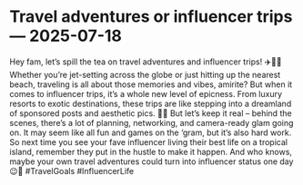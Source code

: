 # Travel adventures or influencer trips — 2025-07-18

Hey fam, let’s spill the tea on travel adventures and influencer trips! ✈️💁‍♀️ Whether you’re jet-setting across the globe or just hitting up the nearest beach, traveling is all about those memories and vibes, amirite? But when it comes to influencer trips, it’s a whole new level of epicness. From luxury resorts to exotic destinations, these trips are like stepping into a dreamland of sponsored posts and aesthetic pics. 📸💫 But let’s keep it real – behind the scenes, there’s a lot of planning, networking, and camera-ready glam going on. It may seem like all fun and games on the ‘gram, but it’s also hard work. So next time you see your fave influencer living their best life on a tropical island, remember they put in the hustle to make it happen. And who knows, maybe your own travel adventures could turn into influencer status one day 😉💖 #TravelGoals #InfluencerLife